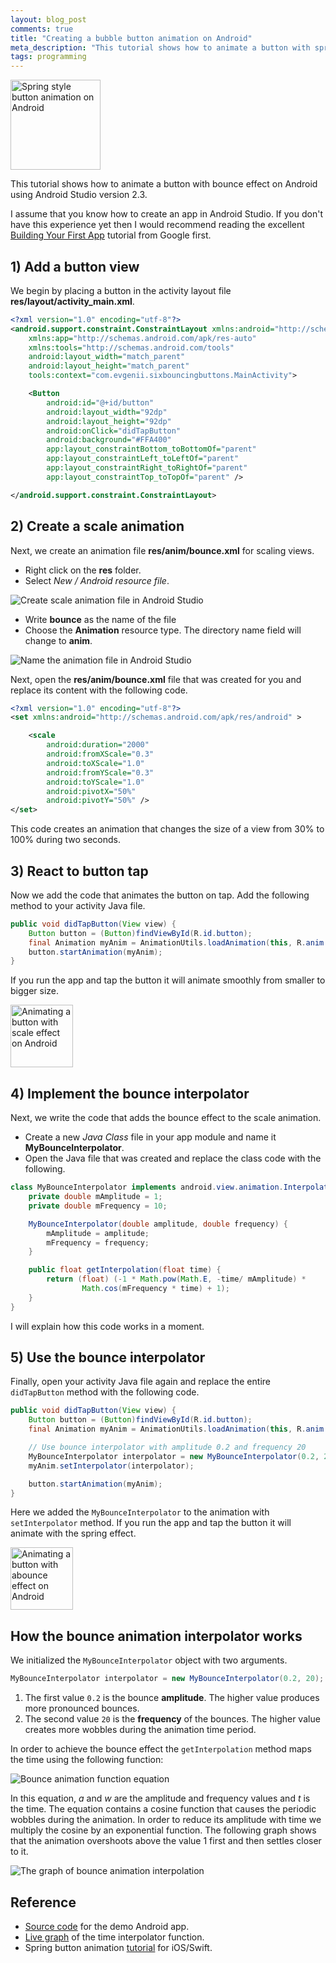 ```yaml
---
layout: blog_post
comments: true
title: "Creating a bubble button animation on Android"
meta_description: "This tutorial shows how to animate a button with spring/bubble effect on Android."
tags: programming
---
```


<div class='isTextCentered'>
  <img width='144' class='isTextCentered' src='/image/blog/2016-05-30-spring-button-animation-on-android/005-spring-button-animation.gif' alt='Spring style button animation on Android'>
</div>

This tutorial shows how to animate a button with bounce effect on Android using Android Studio version 2.3.

I assume that you know how to create an app in Android Studio. If you don't have this experience yet then I would recommend reading the excellent [Building Your First App](https://developer.android.com/training/basics/firstapp/index.html) tutorial from Google first.

## 1) Add a button view

We begin by placing a button in the activity layout file **res/layout/activity_main.xml**.


```XML
<?xml version="1.0" encoding="utf-8"?>
<android.support.constraint.ConstraintLayout xmlns:android="http://schemas.android.com/apk/res/android"
    xmlns:app="http://schemas.android.com/apk/res-auto"
    xmlns:tools="http://schemas.android.com/tools"
    android:layout_width="match_parent"
    android:layout_height="match_parent"
    tools:context="com.evgenii.sixbouncingbuttons.MainActivity">

    <Button
        android:id="@+id/button"
        android:layout_width="92dp"
        android:layout_height="92dp"
        android:onClick="didTapButton"
        android:background="#FFA400"
        app:layout_constraintBottom_toBottomOf="parent"
        app:layout_constraintLeft_toLeftOf="parent"
        app:layout_constraintRight_toRightOf="parent"
        app:layout_constraintTop_toTopOf="parent" />

</android.support.constraint.ConstraintLayout>
```

## 2) Create a scale animation

Next, we create an animation file **res/anim/bounce.xml** for scaling views.

* Right click on the **res** folder.
* Select *New / Android resource file*.

<div class='isTextCentered'>
  <img src='/image/blog/2016-05-30-spring-button-animation-on-android/010-create-animation-file.png' alt='Create scale animation file in Android Studio' class='isMax100PercentWide hasBorderShade90'>
</div>

* Write **bounce** as the name of the file
* Choose the **Animation** resource type. The directory name field will change to **anim**.

<div class='isTextCentered'>
  <img src='/image/blog/2016-05-30-spring-button-animation-on-android/012-name-animation-file-android-studio.png' alt='Name the animation file in Android Studio' class='isMax100PercentWide hasBorderShade90'>
</div>


Next, open the **res/anim/bounce.xml** file that was created for you and replace its content with the following code.

```Xml
<?xml version="1.0" encoding="utf-8"?>
<set xmlns:android="http://schemas.android.com/apk/res/android" >

    <scale
        android:duration="2000"
        android:fromXScale="0.3"
        android:toXScale="1.0"
        android:fromYScale="0.3"
        android:toYScale="1.0"
        android:pivotX="50%"
        android:pivotY="50%" />
</set>
```

This code creates an animation that changes the size of a view from 30% to 100% during two seconds.

## 3) React to button tap

Now we add the code that animates the button on tap. Add the following method to your activity Java file.

```Java
public void didTapButton(View view) {
    Button button = (Button)findViewById(R.id.button);
    final Animation myAnim = AnimationUtils.loadAnimation(this, R.anim.bounce);
    button.startAnimation(myAnim);
}
```

If you run the app and tap the button it will animate smoothly from smaller to bigger size.



<div class='isTextCentered'>
  <img width='100' src='/image/blog/2016-05-30-spring-button-animation-on-android/020-button-animation-scale-android.gif' alt='Animating a button with scale effect on Android'>
</div>

## 4) Implement the bounce interpolator

Next, we write the code that adds the bounce effect to the scale animation.

* Create a new *Java Class* file in your app module and name it **MyBounceInterpolator**.
* Open the Java file that was created and replace the class code with the following.

```Java
class MyBounceInterpolator implements android.view.animation.Interpolator {
    private double mAmplitude = 1;
    private double mFrequency = 10;

    MyBounceInterpolator(double amplitude, double frequency) {
        mAmplitude = amplitude;
        mFrequency = frequency;
    }

    public float getInterpolation(float time) {
        return (float) (-1 * Math.pow(Math.E, -time/ mAmplitude) *
                Math.cos(mFrequency * time) + 1);
    }
}
```

I will explain how this code works in a moment.

## 5) Use the bounce interpolator

Finally, open your activity Java file again and replace the entire `didTapButton` method with the following code.

```Java
public void didTapButton(View view) {
    Button button = (Button)findViewById(R.id.button);
    final Animation myAnim = AnimationUtils.loadAnimation(this, R.anim.bounce);

    // Use bounce interpolator with amplitude 0.2 and frequency 20
    MyBounceInterpolator interpolator = new MyBounceInterpolator(0.2, 20);
    myAnim.setInterpolator(interpolator);

    button.startAnimation(myAnim);
}
```

Here we added the `MyBounceInterpolator` to the animation with `setInterpolator` method. If you run the app and tap the button it will animate with the spring effect.

<div class='isTextCentered'>
  <img width='100' src='/image/blog/2016-05-30-spring-button-animation-on-android/030-bounce-button-animation-android.gif' alt='Animating a button with abounce effect on Android'>
</div>

## How the bounce animation interpolator works

We initialized the `MyBounceInterpolator` object with two arguments.

```Java
MyBounceInterpolator interpolator = new MyBounceInterpolator(0.2, 20);
```

1. The first value `0.2` is the bounce **amplitude**. The higher value produces more pronounced bounces.
1. The second value `20` is the **frequency** of the bounces. The higher value creates more wobbles during the animation time period.

In order to achieve the bounce effect the `getInterpolation` method maps the time using the following function:

<div class='isTextCentered'>
  <img class='isMax300PxWide' src='/image/blog/2016-05-30-spring-button-animation-on-android/040-bounce-function-equation.png' alt='Bounce animation function equation'>
</div>

In this equation, *a* and *w* are the amplitude and frequency values and *t* is the time. The equation contains a  cosine function that causes the periodic wobbles during the animation. In order to reduce its amplitude with time we multiply the cosine by an exponential function. The following graph shows that the animation overshoots above the value 1 first and then settles closer to it.

<div class='isTextCentered'>
  <img class='isMax300PxWide hasBorderShade90' src='/image/blog/2016-05-30-spring-button-animation-on-android/050-graph-of-bounce-interpolation.png' alt='The graph of bounce animation interpolation'>
</div>



## Reference

* [Source code](https://github.com/evgenyneu/bounce-button-animation-android) for the demo Android app.
* [Live graph](https://www.desmos.com/calculator/6gbvrm5i0s) of the time interpolator function.
* Spring button animation [tutorial](http://evgenii.com/blog/spring-button-animation-with-swift/) for iOS/Swift.






